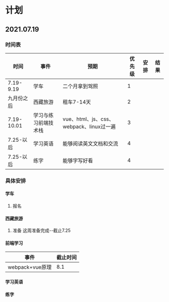 # 计划

## 2021.07.19

### 时间表
| 时间       | 事件                 | 预期                                     | 优先级 | 安排 | 结果 |
| ---------- | -------------------- | ---------------------------------------- | ------ | ---- | ---- |
| 7.19-9.19  | 学车                 | 二个月拿到驾照                           | 1      |      |      |
| 九月份之后 | 西藏旅游             | 租车7-14天                               | 2      |      |      |
| 7.19-10.01 | 学习与练习前端技术栈 | vue、html、js、css、webpack、linux过一遍 | 3      |      |      |
| 7.25-以后  | 学习英语             | 能够阅读英文文档和交流                   | 4      |      |      |
| 7.25-以后  | 练字                 | 能够字写好看                             | 4      |      |      |


### 具体安排
#### 学车
1. 报名
#### 西藏旅游
1. 准备 这周准备完成--截止7.25

#### 前端学习

| 事件            | 截止时间 |
| --------------- | -------- |
| webpack+vue原理 | 8.1      |

#### 学习英语

#### 练字
